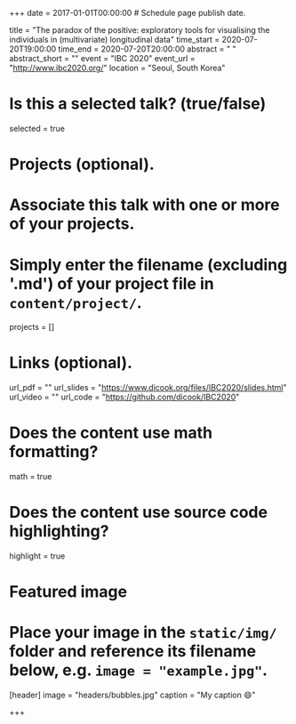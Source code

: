 +++
date = 2017-01-01T00:00:00  # Schedule page publish date.

title = "The paradox of the positive: exploratory tools for visualising the individuals in (multivariate) longitudinal data"
time_start = 2020-07-20T19:00:00
time_end = 2020-07-20T20:00:00
abstract = " "
abstract_short = ""
event = "IBC 2020"
event_url = "http://www.ibc2020.org/"
location = "Seoul, South Korea"

# Is this a selected talk? (true/false)
selected = true

# Projects (optional).
#   Associate this talk with one or more of your projects.
#   Simply enter the filename (excluding '.md') of your project file in `content/project/`.
projects = []

# Links (optional).
url_pdf = ""
url_slides = "https://www.dicook.org/files/IBC2020/slides.html"
url_video = ""
url_code = "https://github.com/dicook/IBC2020"

# Does the content use math formatting?
math = true

# Does the content use source code highlighting?
highlight = true

# Featured image
# Place your image in the `static/img/` folder and reference its filename below, e.g. `image = "example.jpg"`.
[header]
image = "headers/bubbles.jpg"
caption = "My caption :smile:"

+++

